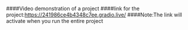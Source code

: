 ####Video demonstration of a project
####link for the project:https://241986ce4b4348c7ee.gradio.live/
####Note:The link will activate when you run the entire project

